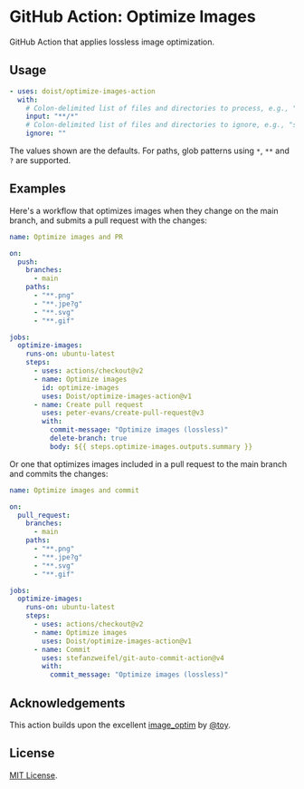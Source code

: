 # GitHub Action: Optimize Images

GitHub Action that applies lossless image optimization.

## Usage

```yaml
- uses: doist/optimize-images-action
  with:
    # Colon-delimited list of files and directories to process, e.g., "assets".
    input: "**/*"
    # Colon-delimited list of files and directories to ignore, e.g., "store:assets/originals".
    ignore: ""
```

The values shown are the defaults. For paths, glob patterns using `*`, `**` and `?` are supported.

## Examples

Here's a workflow that optimizes images when they change on the main branch, and submits a pull request with the changes:

```yaml
name: Optimize images and PR

on:
  push:
    branches:
      - main
    paths:
      - "**.png"
      - "**.jpe?g"
      - "**.svg"
      - "**.gif"

jobs:
  optimize-images:
    runs-on: ubuntu-latest
    steps:
      - uses: actions/checkout@v2 
      - name: Optimize images
        id: optimize-images
        uses: Doist/optimize-images-action@v1
      - name: Create pull request
        uses: peter-evans/create-pull-request@v3
        with:
          commit-message: "Optimize images (lossless)"
          delete-branch: true
          body: ${{ steps.optimize-images.outputs.summary }}
```

Or one that optimizes images included in a pull request to the main branch and commits the changes:

```yaml
name: Optimize images and commit

on:
  pull_request:
    branches:
      - main
    paths:
      - "**.png"
      - "**.jpe?g"
      - "**.svg"
      - "**.gif"

jobs:
  optimize-images:
    runs-on: ubuntu-latest
    steps:
      - uses: actions/checkout@v2 
      - name: Optimize images
        uses: Doist/optimize-images-action@v1
      - name: Commit
        uses: stefanzweifel/git-auto-commit-action@v4
        with:
          commit_message: "Optimize images (lossless)"
```

## Acknowledgements

This action builds upon the excellent [image_optim](https://github.com/toy/image_optim) by [@toy](https://github.com/toy).

## License

[MIT License](https://github.com/Doist/optimize-images-action/blob/main/LICENSE).
